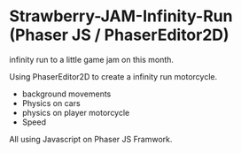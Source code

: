# Strawberry-JAM-Infinity-Run (Phaser JS / PhaserEditor2D)
infinity run to a little game jam on this month.

Using PhaserEditor2D to create a infinity run motorcycle.

- background movements
- Physics on cars
- physics on player motorcycle
- Speed

All using Javascript on Phaser JS Framwork.
